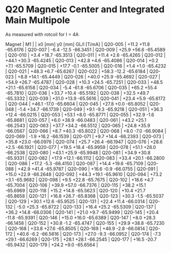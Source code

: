 Q20 Magnetic Center and Integrated Main Multipole
=================================================

As measured with rotcoil for I =   4A

Magnet  |             M1               |
        | x0 [mm]  y0 [mm] GL/I [T/mA] |
Q20-005 |   +11.2    +11.8   -65.6176  |
Q20-007 |    -6.4    -12.5   -66.3451  |
Q20-009 |   +25.9    +56.6   -65.4589  |
Q20-010 |    +3.4    +18.7   -65.3513  |
Q20-011 |   +11.4     +2.6   -65.4265  |
Q20-012 |   +44.1    +30.3   -65.4245  |
Q20-013 |   +42.8     +4.6   -65.4086  |
Q20-014 |    +0.2     +7.1   -65.5709  |
Q20-015 |   +17.7     -0.1   -65.5005  |
Q20-016 |    +1.4     +1.0   -65.4232  |
Q20-021 |   +48.3     +6.7   -65.6267  |
Q20-022 |   +58.3    -12.2   -65.6184  |
Q20-023 |    +8.8    +14.1   -65.4449  |
Q20-026 |   +40.0    +25.9   -65.4692  |
Q20-027 |   +54.9    +26.7   -65.4787  |
Q20-028 |   +10.3    +24.5   -65.7251  |
Q20-033 |   +48.5    +21.1   -65.6158  |
Q20-034 |    -5.4    -61.8   -65.6706  |
Q20-035 |   +65.2    +55.4   -65.7810  |
Q20-036 |   +33.7    +10.4   -65.5192  |
Q20-038 |   +32.5    +49.7   -65.3332  |
Q20-039 |   +31.0    +13.9   -65.5616  |
Q20-041 |   +23.4     +5.9   -65.6172  |
Q20-044 |   +46.1    -17.0   -65.6604  |
Q20-045 |   +27.8     +0.0   -65.8052  |
Q20-048 |    -1.4    +34.7   -66.1739  |
Q20-049 |    +9.1     -9.3   -65.9218  |
Q20-051 |   +36.3    +12.4   -66.0215  |
Q20-053 |   +53.1     +8.0   -65.8771  |
Q20-055 |   +32.9     -1.6   -65.8681  |
Q20-057 |    +6.0    +38.9   -66.0483  |
Q20-061 |   +43.2    +25.1   -66.2543  |
Q20-063 |   +37.7    +34.2   -66.5512  |
Q20-065 |   +24.8    +35.9   -66.0567  |
Q20-066 |    +8.7    +40.3   -65.8022  |
Q20-068 |    +8.0     -7.0   -66.9084  |
Q20-069 |    -1.9    +16.2   -66.1539  |
Q20-071 |    +9.7    +14.4   -66.2393  |
Q20-073 |   +35.8    +23.0   -66.0976  |
Q20-074 |   +25.7    +26.4   -66.1947  |
Q20-076 |   +28.6     +2.5   -66.1921  |
Q20-077 |   +19.5    +18.4   -65.9959  |
Q20-078 |   +51.1    +28.0   -66.2538  |
Q20-080 |   +43.1    +25.9   -65.9948  |
Q20-081 |   +34.9    +30.8   -65.9331  |
Q20-082 |   +17.9    +12.1   -66.1112  |
Q20-083 |   +33.4    +20.1   -66.2800  |
Q20-086 |   +17.2     -5.3   -66.4150  |
Q20-087 |   +14.4    +19.6   -65.7109  |
Q20-088 |   +42.9    +41.4   -65.9787  |
Q20-090 |   +16.6     -0.9   -66.0755  |
Q20-091 |   +15.0    +22.9   -66.2648  |
Q20-092 |   +44.3    +19.1   -65.9610  |
Q20-094 |   +73.2     +3.1   -65.9682  |
Q20-098 |    +9.5    +22.8   -65.7675  |
Q20-102 |   +18.6     +4.7   -65.7004  |
Q20-106 |   +39.9    +57.0   -66.7376  |
Q20-115 |   +38.2    +15.1   -65.6969  |
Q20-118 |   +15.2    +14.8   -65.5623  |
Q20-120 |   +10.4    +21.7   -65.8658  |
Q20-121 |   +16.8    +26.7   -65.8368  |
Q20-123 |   +30.3     -1.5   -65.5037  |
Q20-129 |   +30.1    +12.6   -65.9525  |
Q20-131 |   +22.4    +11.4   -66.0314  |
Q20-132 |    -5.0    +25.3   -65.8722  |
Q20-133 |   +16.4    +25.2   -65.5309  |
Q20-137 |   +36.2    +14.8   -66.0306  |
Q20-141 |   +21.0     +9.7   -65.9499  |
Q20-145 |   +20.4    -11.8   -65.9391  |
Q20-146 |   +15.0    +16.0   -65.6389  |
Q20-147 |    +8.0    +28.3   -66.1458  |
Q20-152 |   +30.8     -1.2   -65.4747  |
Q20-155 |   +29.9    +38.8   -65.7230  |
Q20-168 |   +33.8    +27.6   -65.8505  |
Q20-169 |   +46.9     -2.8   -66.0814  |
Q20-172 |   +40.6     -6.2   -66.5616  |
Q20-173 |   +27.0     -9.3   -66.0952  |
Q20-174 |    -7.3    +29.1   -66.6269  |
Q20-175 |   +28.1    +28.1   -66.2545  |
Q20-177 |   +16.5    -20.7   -65.9432  |
Q20-179 |   +24.2     +9.0   -65.6564  |
